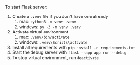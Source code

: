 To start Flask server:

1. Create a `.venv` file if you don't have one already
   1. mac: `python3 -m venv .venv`
   2. windows: `py -3 -m venv .venv`
2. Activate virtual environment
   1. mac: `.venv/bin/activate`
   2. windows: `.venv\Scripts\activate`
3. Install all requirements with `pip install -r requirements.txt`
4. Start the debug server with `flask --app app run --debug `
5. To stop virtual environment, run `deactivate`
